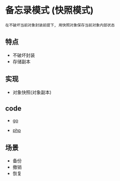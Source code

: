 # 备忘录模式 (快照模式)

    在不破坏当前对象封装前提下, 用快照对象保存当前对象内部状态

## 特点

- 不破坏封装
- 存储副本

## 实现

- 对象快照(对象副本)

## code

- [go](src/go/dp/memento.go)

- [php](src/php_design_patterns/memento/memento.php)

## 场景

- 备份
- 撤销
- 恢复